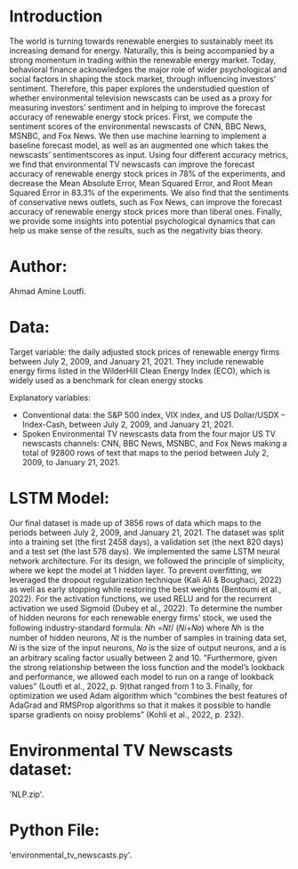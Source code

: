 # Introduction
The world is turning towards renewable energies to sustainably meet its increasing demand for energy. Naturally, this is being accompanied by a strong momentum in trading within the renewable energy market. Today, behavioral finance acknowledges the major role of wider psychological and social factors in shaping the stock market, through influencing investors’ sentiment. Therefore, this paper explores the understudied question of whether environmental television newscasts can be used as a proxy for measuring investors’ sentiment and in helping to improve the forecast accuracy of renewable energy stock prices. First, we compute the sentiment scores of the environmental newscasts of CNN, BBC News, MSNBC, and Fox News. We then use machine learning to implement a baseline forecast model, as well as an augmented one which takes the newscasts’ sentimentscores as input. Using four different accuracy metrics, we find that environmental TV newscasts can improve the forecast accuracy of renewable energy stock prices in 78% of the experiments, and decrease the Mean Absolute Error, Mean Squared Error, and Root Mean Squared Error in 83.3% of the experiments. We also find that the sentiments of conservative news outlets, such as Fox News, can improve the forecast accuracy of renewable energy stock prices more than liberal ones. Finally, we provide some insights into potential psychological dynamics that can help us make sense of the results, such as the negativity bias theory.

# Author:
Ahmad Amine Loutfi.

# Data:

Target variable: the daily adjusted stock prices of renewable energy firms between July 2, 2009, and January 21, 2021. They include renewable energy firms listed in the WilderHill Clean Energy Index (ECO), which is widely used as a benchmark for clean energy stocks

Explanatory variables:

- Conventional data: the S&P 500 index, VIX index, and US Dollar/USDX –  Index-Cash, between July 2, 2009, and January 21, 2021.
- Spoken Environmental TV newscasts data from the four major US TV newscasts channels: CNN, BBC News, MSNBC, and Fox News making a total of 92800 rows of text that maps to the period between July 2, 2009, to January 21, 2021. 

# LSTM Model:
Our final dataset is made up of 3856 rows of data which maps to the periods between July 2, 2009, and January 21, 2021. The dataset was split into a training set (the first 2458 days), a validation set (the next 820 days) and a test set (the last 578 days).
We implemented the same LSTM neural network architecture. For its design, we followed the principle of simplicity, where we kept the model at 1 hidden layer. To prevent overfitting, we leveraged the dropout regularization technique (Kali Ali & Boughaci, 2022) as well as early stopping while restoring the best weights (Bentoumi et al., 2022). For the activation functions, we used RELU and for the recurrent activation we used Sigmoid (Dubey et al., 2022). To determine the number of hidden neurons for each renewable energy firms’ stock, we used the following industry-standard formula: 𝑁ℎ =𝑁𝑡/ (𝑁𝑖+𝑁𝑜) where 𝑁ℎ is the number of hidden neurons, 𝑁𝑡 is the number of samples in training data set, 𝑁𝑖 is the size of the input neurons, 𝑁𝑜 is the size of output neurons, and 𝑎 is an arbitrary scaling factor usually between 2 and 10. "Furthermore, given the strong relationship between the loss function and the model’s lookback and performance, we allowed each model to run on a range of lookback values” (Loutfi et al., 2022, p. 9)that ranged from 1 to 3. Finally, for optimization we used Adam algorithm which “combines the best features of AdaGrad and RMSProp algorithms so that it makes it possible to handle sparse gradients on noisy problems” (Kohli et al., 2022, p. 232).

# Environmental TV Newscasts dataset:
'NLP.zip'.

# Python File:
'environmental_tv_newscasts.py'.
